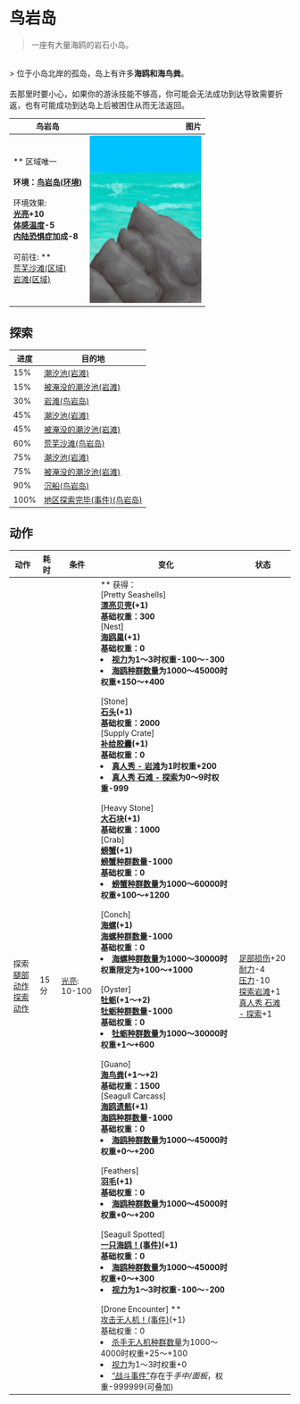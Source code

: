 # 鸟岩岛  
> 一座有大量海鸥的岩石小岛。  
<br>  
> 位于小岛北岸的孤岛，岛上有许多<b>海鸥和海鸟粪</b>。<br><br>去那里时要小心，如果你的游泳技能不够高，你可能会无法成功到达导致需要折返，也有可能成功到达岛上后被困住从而无法返回。  
  
  鸟岩岛  |   图片   
 ----  |  ----:   
 ** 区域唯一 **<br><br>**环境：**[鸟岩岛(环境)](Env_BirdRock.md)<br><br>** 环境效果: **<br>[光亮](Light.md)+10<br>[体感温度](TemperaturePerceived.md)-5<br>[内陆恐惧症](LandSickness.md)加成-8<br><br>** 可前往: **<br>[荒芜沙滩(区域)](DesolateBeach.md)<br>[岩滩(区域)](Rocks.md)  |  <img decoding="async" src="Sprite/PointyRock.png" href="a.md" style="max-width:300px;max-height:300px;">   
  
## 探索  
进度  |  目的地  
----  |  ----  
15%  |  [潮汐池(岩滩)](TidePool.md)  
15%  |  [被淹没的潮汐池(岩滩)](TidePoolFlooded.md)  
30%  |  [岩滩(鸟岩岛)](Path_BirdRockToRocks.md)  
45%  |  [潮汐池(岩滩)](TidePool.md)  
45%  |  [被淹没的潮汐池(岩滩)](TidePoolFlooded.md)  
60%  |  [荒芜沙滩(鸟岩岛)](Path_BirdRockToDesolateBeach.md)  
75%  |  [潮汐池(岩滩)](TidePool.md)  
75%  |  [被淹没的潮汐池(岩滩)](TidePoolFlooded.md)  
90%  |  [沉船(鸟岩岛)](Shipwreck.md)  
100%  |  [地区探索完毕(事件)(鸟岩岛)](Event_BirdRockExplored.md)  
## 动作  
动作  |  耗时  |  条件  |  变化  |  状态  
----  |  ----  |  ----  |  ----  |  ----  
探索<br>[腿部动作](LegAction.md)<br>[探索动作](SlipperyAction.md)  |  15分  |  [光亮](Light.md): 10-100  |  ** 获得： **<br>** [Pretty Seashells]  **<br>  [漂亮贝壳](SeashellsPretty.md)(+1)<br>基础权重：300<br>** [Nest]  **<br>  [海鸥巢](SeagullNest.md)(+1)<br>基础权重：0<li>[视力](Myopia.md)为1～3时权重-100～-300</li><li>[海鸥种群数量](Pop_Seagull.md)为1000～45000时权重+150～+400</li><br>** [Stone]  **<br>  [石头](Stone.md)(+1)<br>基础权重：2000<br>** [Supply Crate]  **<br>  [补给胶囊](TV_SupplyCapsule.md)(+1)<br>基础权重：0<li>[真人秀 - 岩滩](TV_Rocks.md)为1时权重+200</li><li>[真人秀 石滩 - 探索](TV_RocksExplore.md)为0～9时权重-999</li><br>** [Heavy Stone]  **<br>  [大石块](StoneHeavy.md)(+1)<br>基础权重：1000<br>** [Crab]  **<br>  [螃蟹](Crab.md)(+1)<br>[螃蟹种群数量](Pop_Crab.md)-1000<br>基础权重：0<li>[螃蟹种群数量](Pop_Crab.md)为1000～60000时权重+100～+1200</li><br>** [Conch]  **<br>  [海螺](Conch.md)(+1)<br>[海螺种群数量](Pop_Conch.md)-1000<br>基础权重：0<li>[海螺种群数量](Pop_Conch.md)为1000～30000时权重限定为+100～+1000</li><br>** [Oyster]  **<br>  [牡蛎](Oyster.md)(+1～+2)<br>[牡蛎种群数量](Pop_Oyster.md)-1000<br>基础权重：0<li>[牡蛎种群数量](Pop_Oyster.md)为1000～30000时权重+1～+600</li><br>** [Guano]  **<br>  [海鸟粪](Guano.md)(+1～+2)<br>基础权重：1500<br>** [Seagull Carcass]  **<br>  [海鸥遗骸](SeagullCarcass.md)(+1)<br>[海鸥种群数量](Pop_Seagull.md)-1000<br>基础权重：0<li>[海鸥种群数量](Pop_Seagull.md)为1000～45000时权重+0～+200</li><br>** [Feathers]  **<br>  [羽毛](Feathers.md)(+1)<br>基础权重：0<li>[海鸥种群数量](Pop_Seagull.md)为1000～45000时权重+0～+200</li><br>** [Seagull Spotted]  **<br>  [一只海鸥！(事件)](Event_SeagullFight.md)(+1)<br>基础权重：0<li>[海鸥种群数量](Pop_Seagull.md)为1000～45000时权重+0～+300</li><li>[视力](Myopia.md)为1～3时权重-100～-200</li><br>** [Drone Encounter]  **<br>  [攻击无人机！(事件)](Event_DroneFight.md)(+1)<br>基础权重：0<li>[杀手无人机种群数量](Pop_Drone.md)为1000～4000时权重+25～+100</li><li>[视力](Myopia.md)为1～3时权重+0</li><li>[“战斗事件”](tag_FightEvent.md)存在于*手中/面板*，权重-999999(可叠加)</li>  |  [足部损伤](FootDamage.md)+20<br>[耐力](Stamina.md)-4<br>[压力](Stress.md)-10<br>[探索岩滩](Exploration_Rocks.md)+1<br>[真人秀 石滩 - 探索](TV_RocksExplore.md)+1  


<script>document.title="鸟岩岛 - 卡牌生存百科 Card Survival Wiki";</script>